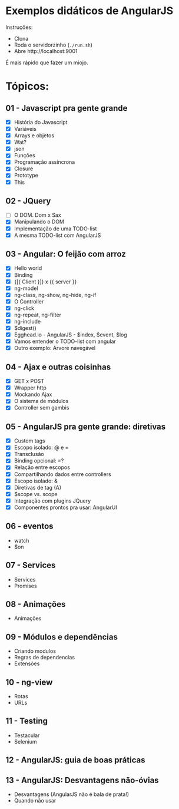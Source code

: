 # Exemplos didáticos de AngularJS

Instruções:

* Clona
* Roda o servidorzinho (`./run.sh`)
* Abre http://localhost:9001

É mais rápido que fazer um miojo.

# Tópicos:

## 01 - Javascript pra gente grande

- [x] História do Javascript
- [x] Variáveis
- [x] Arrays e objetos
- [x] Wat?
- [x] json
- [x] Funções
- [x] Programação assíncrona
- [x] Closure
- [x] Prototype
- [x] This

## 02 - JQuery

- [ ] O DOM. Dom x Sax
- [x] Manipulando o DOM
- [x] Implementação de uma TODO-list
- [x] A mesma TODO-list com AngularJS

## 03 - Angular: O feijão com arroz

- [x] Hello world
- [x] Binding
- [x] {[{ Client }]} x {{ server }}
- [x] ng-model
- [x] ng-class, ng-show, ng-hide, ng-if
- [x] O Controller
- [x] ng-click
- [x] ng-repeat, ng-filter
- [x] ng-include
- [x] $digest()
- [x] Egghead.io - AngularJS - $index, $event, $log
- [x] Vamos entender o TODO-list com angular
- [x] Outro exemplo: Árvore navegável

## 04 - Ajax e outras coisinhas

- [x] GET x POST
- [x] Wrapper http
- [x] Mockando Ajax
- [x] O sistema de módulos
- [x] Controller sem gambis

## 05 - AngularJS pra gente grande: diretivas

- [x] Custom tags
- [x] Escopo isolado: @ e =
- [x] Transclusão
- [x] Binding opcional: =?
- [x] Relação entre escopos
- [x] Compartilhando dados entre controllers
- [x] Escopo isolado: &
- [x] Diretivas de tag (A)
- [x] $scope vs. scope
- [x] Integração com plugins JQuery
- [x] Componentes prontos pra usar: AngularUI

## 06 - eventos

* watch
* $on

## 07 - Services
* Services
* Promises

## 08 - Animações
* Animações

## 09 - Módulos e dependências

* Criando modulos
* Regras de dependencias
* Extensões

## 10 - ng-view
* Rotas
* URLs

## 11 - Testing
* Testacular
* Selenium

## 12 - AngularJS: guia de boas práticas

## 13 - AngularJS: Desvantagens não-óvias

* Desvantagens (AngularJS não é bala de prata!)
* Quando não usar
